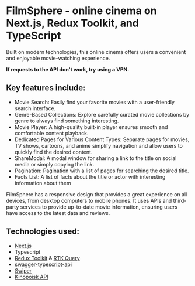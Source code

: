 # FilmSphere - online cinema on Next.js, Redux Toolkit, and TypeScript
Built on modern technologies, this online cinema offers users a convenient and enjoyable movie-watching experience. 

**If requests to the API don't work, try using a VPN.**

## Key features include:
- Movie Search: Easily find your favorite movies with a user-friendly search interface.
- Genre-Based Collections: Explore carefully curated movie collections by genre to always find something interesting.
- Movie Player: A high-quality built-in player ensures smooth and comfortable content playback.
- Dedicated Pages for Various Content Types: Separate pages for movies, TV shows, cartoons, and anime simplify navigation and allow users to quickly find the desired content.
- ShareModal: A modal window for sharing a link to the title on social media or simply copying the link.
- Pagination: Pagination with a list of pages for searching the desired title.
- Facts List: A list of facts about the title or actor with interesting information about them

FilmSphere has a responsive design that provides a great experience on all devices, from desktop computers to mobile phones. It uses APIs and third-party services to provide up-to-date movie information, ensuring users have access to the latest data and reviews.

## Technologies used: 
- [Next.js](https://nextjs.org/)
- Typescript
- [Redux Toolkit](https://redux-toolkit.js.org/) & [RTK Query](https://redux-toolkit.js.org/rtk-query/overview) 
- [swagger-typescript-api](https://github.com/acacode/swagger-typescript-api)
- [Swiper](https://swiperjs.com/react)
- [Kinopoisk API](https://kinopoisk.dev/)

